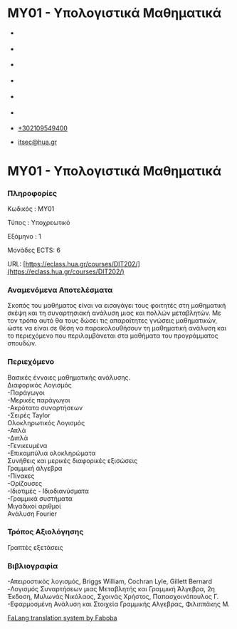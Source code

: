 ΜΥ01 - Υπολογιστικά Μαθηματικά
===============  

*   [](https://www.facebook.com/ditharokopio)
*   [](https://www.youtube.com/channel/UCEHkYirpXF1nSLxDCrfDZ4A)
*   [](https://www.linkedin.com/company/77699385)
*   [](https://www.instagram.com/dithua)

*   [](https://dit.hua.gr/index.php/el/studies/undergraduate-studies)
*   [](https://dit.hua.gr/index.php/en/studies/undergraduate-studies)

*   [+302109549400](tel:+302109549400)
*   [itsec@hua.gr](mailto:itsec@hua.gr)

ΜΥ01 - Υπολογιστικά Μαθηματικά
==============================

### Πληροφορίες

Κωδικός : ΜΥ01

Τύπος : Υποχρεωτικό

Εξάμηνο : 1

Μονάδες ECTS: 6

URL: [https://eclass.hua.gr/courses/DIT202/](https://eclass.hua.gr/courses/DIT202/)

### Αναμενόμενα Αποτελέσματα

Σκοπός του μαθήματος είναι να εισαγάγει τους φοιτητές στη μαθηματική σκέψη και τη συναρτησιακή ανάλυση μιας και πολλών μεταβλητών. Με τον τρόπο αυτό θα τους δώσει τις απαραίτητες γνώσεις μαθηματικών, ώστε να είναι σε θέση να παρακολουθήσουν τη μαθηματική ανάλυση και το περιεχόμενο που περιλαμβάνεται στα μαθήματα του προγράμματος σπουδών.

### Περιεχόμενο

Βασικές έννοιες μαθηματικής ανάλυσης.  
Διαφορικός Λογισμός  
\-Παράγωγοι  
\-Μερικές παράγωγοι  
\-Ακρότατα συναρτήσεων  
\-Σειρές Taylor  
Ολοκληρωτικός Λογισμός  
\-Απλά  
\-Διπλά  
\-Γενικευμένα  
\-Επικαμπύλια ολοκληρώματα  
Συνήθεις και μερικές διαφορικές εξισώσεις  
Γραμμική άλγεβρα  
\-Πίνακες  
\-Ορίζουσες  
\-Ιδιοτιμές - Ιδιοδιανύσματα  
\-Γραμμικά συστήματα  
Μιγαδικοί αριθμοί  
Ανάλυση Fourier

### Τρόπος Αξιολόγησης

Γραπτές εξετάσεις

### Βιβλιογραφία

\-Απειροστικός λογισμός, Briggs William, Cochran Lyle, Gillett Bernard  
\-Λογισμός Συναρτήσεων μιας Μεταβλητής και Γραμμική Άλγεβρα, 2η Έκδοση, Μυλωνάς Νικόλαος, Σχοινάς Χρήστος, Παπασχοινόπουλος Γ.  
\-Εφαρμοσμένη Ανάλυση και Στοιχεία Γραμμικής Αλγεβρας, Φιλιππάκης Μ.

[FaLang translation system by Faboba](http://www.faboba.com/ "Faboba : Création de composantJoomla")

[](https://dit.hua.gr/index.php/el/studies/undergraduate-studies?view=article&id=1871:my01-ypologistika-mathematika&catid=89#)